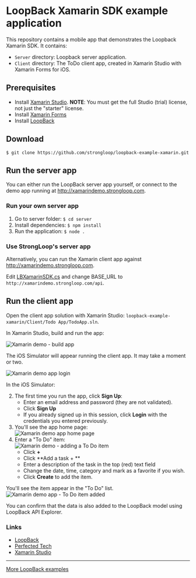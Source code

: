 # LoopBack Xamarin SDK example application 

This repository contains a mobile app that demonstrates the Loopback Xamarin SDK.  It contains:

* `Server` directory: Loopback server application.
* `Client` directory: The ToDo client app, created in Xamarin Studio with Xamarin Forms for iOS.

## Prerequisites

- Install [Xamarin Studio](http://xamarin.com/studio).  **NOTE**: You must get the full Studio (trial) license, not just the "starter" license.
- Install [Xamarin Forms](http://xamarin.com/forms)
- Install [LoopBack](http://loopback.io/)

## Download

```
$ git clone https://github.com/strongloop/loopback-example-xamarin.git
```

##  Run the server app

You can either run the LoopBack server app yourself, or connect to the demo app running at http://xamarindemo.strongloop.com.

### Run your own server app

1. Go to server folder: 
  ```$ cd server```
1. Install dependencies:
  ```$ npm install```
1.  Run the application:
  ```$ node .```

### Use StrongLoop's server app

Alternatively, you can run the Xamarin client app against http://xamarindemo.strongloop.com.

Edit [LBXamarinSDK.cs](https://github.com/strongloop/loopback-example-xamarin/blob/master/Client/Todo%20App/TodoApp/TodoApp/LBXamarinSDK.cs) and change BASE_URL to `http://xamarindemo.strongloop.com/api`.

## Run the client app

Open the client app solution with Xamarin Studio: `loopback-example-xamarin/Client/Todo App/TodoApp.sln`.

In Xamarin Studio, build and run the app:

![Xamarin demo - build app](https://raw.githubusercontent.com/strongloop/loopback-example-xamarin/master/images/xamarin-build-app.png)

The iOS Simulator will appear running the client app.  It may take a moment or two.

![Xamarin demo app login](https://raw.githubusercontent.com/strongloop/loopback-example-xamarin/master/images/xamarin-login.png)

In the iOS Simulator:

2. The first time you run the app, click **Sign Up**:
   - Enter an email address and password (they are not validated).
   - Click **Sign Up**
   - If you already signed up in this session, click **Login** with the credentials you entered previously.  
3. You'll see the app home page: <br/>
![Xamarin demo app home page](https://raw.githubusercontent.com/strongloop/loopback-example-xamarin/master/images/xamarin-todo-app.png)
3. Enter a "To Do" item: <br/>
![Xamarin demo - adding a To Do item](https://raw.githubusercontent.com/strongloop/loopback-example-xamarin/master/images/xamarin-add-todo-item.png)
   - Click **+**
   - Click **Add a task + **
   - Enter a description of the task in the top (red) text field
   - Change the date, time, category and mark as a favorite if you wish.
   - Click **Create** to add the item.

You'll see the item appear in the "To Do" list.
![Xamarin demo app - To Do item added](https://raw.githubusercontent.com/strongloop/loopback-example-xamarin/master/images/xamarin-todo-added.png)

You can confirm that the data is also added to the LoopBack model using LoopBack API Explorer.

### Links 

* [LoopBack](http://loopback.io)
* [Perfected Tech](http://perfectedtech.com)
* [Xamarin Studio](http://xamarin.com)

---

[More LoopBack examples](https://loopback.io/doc/ja/lb3/Tutorials-and-examples.html)
